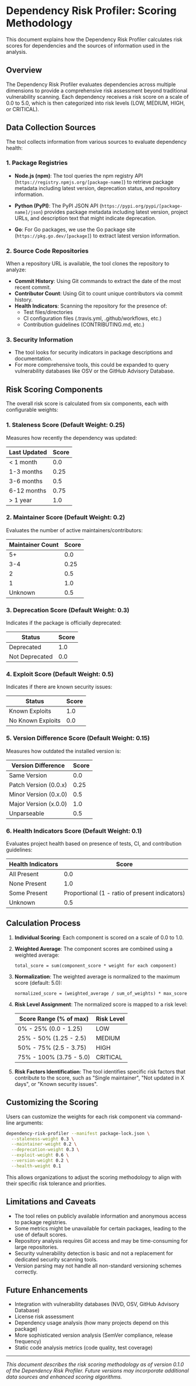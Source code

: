 # Dependency Risk Profiler: Scoring Methodology

This document explains how the Dependency Risk Profiler calculates risk scores for dependencies and the sources of information used in the analysis.

## Overview

The Dependency Risk Profiler evaluates dependencies across multiple dimensions to provide a comprehensive risk assessment beyond traditional vulnerability scanning. Each dependency receives a risk score on a scale of 0.0 to 5.0, which is then categorized into risk levels (LOW, MEDIUM, HIGH, or CRITICAL).

## Data Collection Sources

The tool collects information from various sources to evaluate dependency health:

### 1. Package Registries

- **Node.js (npm)**: The tool queries the npm registry API (`https://registry.npmjs.org/[package-name]`) to retrieve package metadata including latest version, deprecation status, and repository information.

- **Python (PyPI)**: The PyPI JSON API (`https://pypi.org/pypi/[package-name]/json`) provides package metadata including latest version, project URLs, and description text that might indicate deprecation.

- **Go**: For Go packages, we use the Go package site (`https://pkg.go.dev/[package]`) to extract latest version information.

### 2. Source Code Repositories

When a repository URL is available, the tool clones the repository to analyze:

- **Commit History**: Using Git commands to extract the date of the most recent commit.
- **Contributor Count**: Using Git to count unique contributors via commit history.
- **Health Indicators**: Scanning the repository for the presence of:
  - Test files/directories
  - CI configuration files (.travis.yml, .github/workflows, etc.)
  - Contribution guidelines (CONTRIBUTING.md, etc.)

### 3. Security Information

- The tool looks for security indicators in package descriptions and documentation.
- For more comprehensive tools, this could be expanded to query vulnerability databases like OSV or the GitHub Advisory Database.

## Risk Scoring Components

The overall risk score is calculated from six components, each with configurable weights:

### 1. Staleness Score (Default Weight: 0.25)

Measures how recently the dependency was updated:

| Last Updated | Score |
|--------------|-------|
| < 1 month    | 0.0   |
| 1-3 months   | 0.25  |
| 3-6 months   | 0.5   |
| 6-12 months  | 0.75  |
| > 1 year     | 1.0   |

### 2. Maintainer Score (Default Weight: 0.2)

Evaluates the number of active maintainers/contributors:

| Maintainer Count | Score |
|------------------|-------|
| 5+               | 0.0   |
| 3-4              | 0.25  |
| 2                | 0.5   |
| 1                | 1.0   |
| Unknown          | 0.5   |

### 3. Deprecation Score (Default Weight: 0.3)

Indicates if the package is officially deprecated:

| Status      | Score |
|-------------|-------|
| Deprecated  | 1.0   |
| Not Deprecated | 0.0   |

### 4. Exploit Score (Default Weight: 0.5)

Indicates if there are known security issues:

| Status           | Score |
|------------------|-------|
| Known Exploits   | 1.0   |
| No Known Exploits | 0.0   |

### 5. Version Difference Score (Default Weight: 0.15)

Measures how outdated the installed version is:

| Version Difference | Score |
|--------------------|-------|
| Same Version       | 0.0   |
| Patch Version (0.0.x) | 0.25  |
| Minor Version (0.x.0) | 0.5   |
| Major Version (x.0.0) | 1.0   |
| Unparseable        | 0.5   |

### 6. Health Indicators Score (Default Weight: 0.1)

Evaluates project health based on presence of tests, CI, and contribution guidelines:

| Health Indicators     | Score |
|-----------------------|-------|
| All Present           | 0.0   |
| None Present          | 1.0   |
| Some Present          | Proportional (1 - ratio of present indicators) |
| Unknown               | 0.5   |

## Calculation Process

1. **Individual Scoring**: Each component is scored on a scale of 0.0 to 1.0.

2. **Weighted Average**: The component scores are combined using a weighted average:
   ```
   total_score = sum(component_score * weight for each component)
   ```

3. **Normalization**: The weighted average is normalized to the maximum score (default: 5.0):
   ```
   normalized_score = (weighted_average / sum_of_weights) * max_score
   ```

4. **Risk Level Assignment**: The normalized score is mapped to a risk level:
   
   | Score Range (% of max) | Risk Level |
   |------------------------|------------|
   | 0% - 25% (0.0 - 1.25)  | LOW        |
   | 25% - 50% (1.25 - 2.5) | MEDIUM     |
   | 50% - 75% (2.5 - 3.75) | HIGH       |
   | 75% - 100% (3.75 - 5.0) | CRITICAL   |

5. **Risk Factors Identification**: The tool identifies specific risk factors that contribute to the score, such as "Single maintainer", "Not updated in X days", or "Known security issues".

## Customizing the Scoring

Users can customize the weights for each risk component via command-line arguments:

```bash
dependency-risk-profiler --manifest package-lock.json \
  --staleness-weight 0.3 \
  --maintainer-weight 0.2 \
  --deprecation-weight 0.3 \
  --exploit-weight 0.6 \
  --version-weight 0.2 \
  --health-weight 0.1
```

This allows organizations to adjust the scoring methodology to align with their specific risk tolerance and priorities.

## Limitations and Caveats

- The tool relies on publicly available information and anonymous access to package registries.
- Some metrics might be unavailable for certain packages, leading to the use of default scores.
- Repository analysis requires Git access and may be time-consuming for large repositories.
- Security vulnerability detection is basic and not a replacement for dedicated security scanning tools.
- Version parsing may not handle all non-standard versioning schemes correctly.

## Future Enhancements

- Integration with vulnerability databases (NVD, OSV, GitHub Advisory Database)
- License risk assessment
- Dependency usage analysis (how many projects depend on this package)
- More sophisticated version analysis (SemVer compliance, release frequency)
- Static code analysis metrics (code quality, test coverage)

---

*This document describes the risk scoring methodology as of version 0.1.0 of the Dependency Risk Profiler. Future versions may incorporate additional data sources and enhanced scoring algorithms.*
